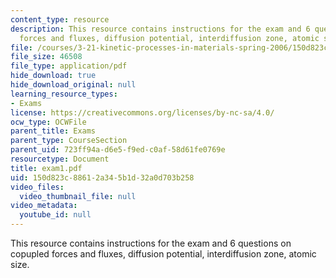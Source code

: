 ```yaml
---
content_type: resource
description: This resource contains instructions for the exam and 6 questions on copupled
  forces and fluxes, diffusion potential, interdiffusion zone, atomic size.
file: /courses/3-21-kinetic-processes-in-materials-spring-2006/150d823c88612a345b1d32a0d703b258_exam1.pdf
file_size: 46508
file_type: application/pdf
hide_download: true
hide_download_original: null
learning_resource_types:
- Exams
license: https://creativecommons.org/licenses/by-nc-sa/4.0/
ocw_type: OCWFile
parent_title: Exams
parent_type: CourseSection
parent_uid: 723ff94a-d6e5-f9ed-c0af-58d61fe0769e
resourcetype: Document
title: exam1.pdf
uid: 150d823c-8861-2a34-5b1d-32a0d703b258
video_files:
  video_thumbnail_file: null
video_metadata:
  youtube_id: null
---
```

This resource contains instructions for the exam and 6 questions on copupled forces and fluxes, diffusion potential, interdiffusion zone, atomic size.